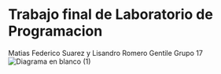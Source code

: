 # Trabajo final de Laboratorio de Programacion #
Matias Federico Suarez y Lisandro Romero Gentile
                Grupo 17
![Diagrama en blanco (1)](https://github.com/user-attachments/assets/7e746933-f61a-465b-93dd-41fcd30520f3)
